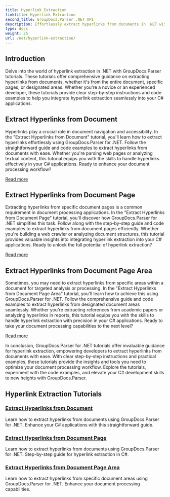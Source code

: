 ```yaml
---
title: Hyperlink Extraction
linktitle: Hyperlink Extraction
second_title: GroupDocs.Parser .NET API
description: Effortlessly extract hyperlinks from documents in .NET with GroupDocs.Parser. Enhance your C# applications with step-by-step guides for hyperlink extraction.
type: docs
weight: 25
url: /net/hyperlink-extraction/
---
```

## Introduction

Delve into the world of hyperlink extraction in .NET with GroupDocs.Parser tutorials. These tutorials offer comprehensive guidance on extracting hyperlinks from documents, whether it's from the entire document, specific pages, or designated areas. Whether you're a novice or an experienced developer, these tutorials provide clear step-by-step instructions and code examples to help you integrate hyperlink extraction seamlessly into your C# applications.

## Extract Hyperlinks from Document

Hyperlinks play a crucial role in document navigation and accessibility. In the "Extract Hyperlinks from Document" tutorial, you'll learn how to extract hyperlinks effortlessly using GroupDocs.Parser for .NET. Follow the straightforward guide and code examples to extract hyperlinks from documents with ease. Whether you're parsing web pages or analyzing textual content, this tutorial equips you with the skills to handle hyperlinks effectively in your C# applications. Ready to enhance your document processing workflow?

[Read more](./extract-hyperlinks-from-document/)

## Extract Hyperlinks from Document Page

Extracting hyperlinks from specific document pages is a common requirement in document processing applications. In the "Extract Hyperlinks from Document Page" tutorial, you'll discover how GroupDocs.Parser for .NET simplifies this task. Follow along with the step-by-step guide and code examples to extract hyperlinks from document pages efficiently. Whether you're building a web crawler or analyzing document structures, this tutorial provides valuable insights into integrating hyperlink extraction into your C# applications. Ready to unlock the full potential of hyperlink extraction?

[Read more](./extract-hyperlinks-from-document-page/)

## Extract Hyperlinks from Document Page Area

Sometimes, you may need to extract hyperlinks from specific areas within a document for targeted analysis or processing. In the "Extract Hyperlinks from Document Page Area" tutorial, you'll learn how to achieve this using GroupDocs.Parser for .NET. Follow the comprehensive guide and code examples to extract hyperlinks from designated document areas seamlessly. Whether you're extracting references from academic papers or analyzing hyperlinks in reports, this tutorial equips you with the skills to handle hyperlink extraction with precision in your C# applications. Ready to take your document processing capabilities to the next level?

[Read more](./extract-hyperlinks-from-document-page-area/)

In conclusion, GroupDocs.Parser for .NET tutorials offer invaluable guidance for hyperlink extraction, empowering developers to extract hyperlinks from documents with ease. With clear step-by-step instructions and practical examples, these tutorials provide the insights and tools you need to optimize your document processing workflow. Explore the tutorials, experiment with the code examples, and elevate your C# development skills to new heights with GroupDocs.Parser.
## Hyperlink Extraction Tutorials
### [Extract Hyperlinks from Document](./extract-hyperlinks-from-document/)
Learn how to extract hyperlinks from documents using GroupDocs.Parser for .NET. Enhance your C# applications with this straightforward guide.
### [Extract Hyperlinks from Document Page](./extract-hyperlinks-from-document-page/)
Learn how to extract hyperlinks from documents using GroupDocs.Parser for .NET. Step-by-step guide for hyperlink extraction in C#.
### [Extract Hyperlinks from Document Page Area](./extract-hyperlinks-from-document-page-area/)
Learn how to extract hyperlinks from specific document areas using GroupDocs.Parser for .NET. Enhance your document processing capabilities.